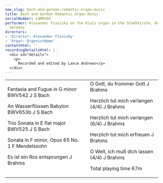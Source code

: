 ```yaml
---
new_slug: bach-and-german-romantic-organ-music
title: Bach and German Romantic Organ Music
serialNumber: LAMM108
performer: Alexander Fiseisky on the Klais organ in the Stadtkirche, Rotenburg/Wümme,
  Germany
directors:
- 'Director: Alexander Fiseisky'
- 'Organ: OrganistName'
contentHtml: ''
recordingDetailsHtml: |-
  <div id="details">
    <p>
      Recorded and edited by Lance Andrews</p>
  </div>
---
```


<table class="tracktable">
  <tbody>
    <tr>
      <td class="column1">
        <span class="trackname">Fantasia and Fugue in G minor BWV542 </span><span class="composer">J S Bach</span>
        <p>
          <span class="trackname">An Wasserflüssen Babylon BWV653b </span> <span class="composer">J S Bach</span></p>
        <p>
          <span class="trackname">Trio Sonata in E flat major BWV525</span><span class="composer"> J S Bach</span></p>
        <p>
          <span class="trackname">Sonata in F minor, Opus 65 No. 1</span><span class="composer"> F Mendelssohn</span></p>
        <p>
          <span class="trackname">Es ist ein Ros entsprungen</span><span class="composer"> J Brahms</span></p>
      </td>
      <td class="column2">
        <span class="trackname">O Gott, du frommer Gott</span><span class="composer"> J Brahms</span>
        <p>
          <span class="trackname">Herzlich tut mich verlangen (4/4) </span><span class="composer">J Brahms</span></p>
        <p>
          <span class="trackname">Herzlich tut mich verlangen (6/4) </span> <span class="composer">J Brahms</span></p>
        <p>
          <span class="trackname">Herzlich tut mich erfreuen</span><span class="composer"> J Brahms</span></p>
        <p>
          <span class="trackname">O Welt, ich muß dich lassen (4/4) </span> <span class="composer">J Brahms</span></p>
        <p>						<span id="playingtime">Total playing time 67m</span></p>
      </td>
    </tr>
  </tbody>
</table>
